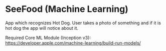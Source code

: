 # SeeFood (Machine Learning)

App which recognizes Hot Dog. User takes a photo of something and if it is hot dog the app will notice about it.

Required Core ML Module (Inception v3): https://developer.apple.com/machine-learning/build-run-models/
